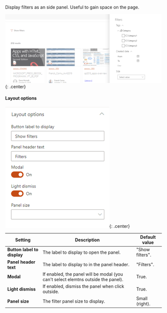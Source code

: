 Display filters as an side panel. Useful to gain space on the page.

!["Panel"](../../../assets/webparts/data_filters/layouts/panel_layout.png){: .center}

#### Layout options

!["Panel layout options"](../../../assets/webparts/data_filters/layouts/panel_options.png){: .center}

| Setting | Description | Default value 
| ------- |---------------- | ----------
| **Button label to display** | The label to display to open the panel. | "Show filters".
| **Panel header text** | The label to display to in the panel header. | "Filters".
| **Modal** | If enabled, the panel will be modal (you can't select elemtns outside the panel). | True.
| **Light dismiss** | If enabled, dismiss the panel when click outside. | True.
| **Panel size** | The filter panel size to display. | Small (right).